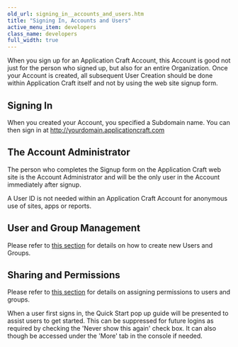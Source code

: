 ```yaml
---
old_url: signing_in__accounts_and_users.htm
title: "Signing In, Accounts and Users"
active_menu_item: developers
class_name: developers
full_width: true
---
```



When you sign up for an Application Craft Account, this Account is good not just for the person who signed up, but also for an entire Organization. Once your Account is created, all subsequent User Creation should be done within Application Craft itself and not by using the web site signup form.

## Signing In

When you created your Account, you specified a Subdomain name. You can then sign in at http://yourdomain.applicationcraft.com

## The Account Administrator

The person who completes the Signup form on the Application Craft web site is the Account Administrator and will be the only user in the Account immediately after signup.

A User ID is not needed within an Application Craft Account for anonymous use of sites, apps or reports.

## User and Group Management

Please refer to [this section](/developers/documentation/product-guide/the-console/console-tabs/more/users-groups/) for details on how to create new Users and Groups.

## Sharing and Permissions

Please refer to [this section](/developers/documentation/product-guide/the-console/sharing) for details on assigning permissions to users and groups.

When a user first signs in, the Quick Start pop up guide will be presented to assist users to get started. This can be suppressed for future logins as required by checking the 'Never show this again' check box. It can also though be accessed under the 'More' tab in the console if needed.


